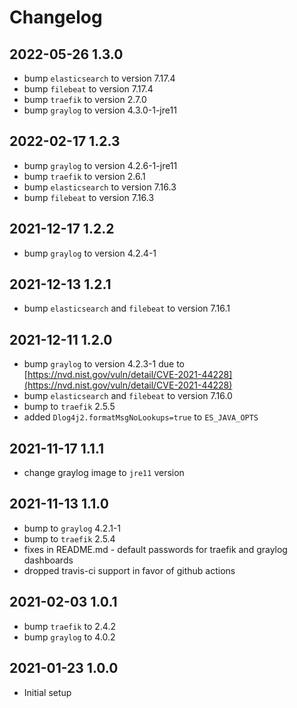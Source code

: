 # Changelog

## 2022-05-26 1.3.0

* bump `elasticsearch` to version 7.17.4
* bump `filebeat` to version 7.17.4
* bump `traefik` to version 2.7.0
* bump `graylog` to version 4.3.0-1-jre11
## 2022-02-17 1.2.3

* bump `graylog` to version 4.2.6-1-jre11
* bump `traefik` to version 2.6.1
* bump `elasticsearch` to version 7.16.3
* bump `filebeat` to version 7.16.3

## 2021-12-17 1.2.2

* bump `graylog` to version 4.2.4-1

## 2021-12-13 1.2.1

* bump `elasticsearch` and `filebeat` to version 7.16.1

## 2021-12-11 1.2.0

* bump `graylog` to version 4.2.3-1 due to [https://nvd.nist.gov/vuln/detail/CVE-2021-44228](https://nvd.nist.gov/vuln/detail/CVE-2021-44228)
* bump `elasticsearch` and `filebeat` to version 7.16.0
* bump to `traefik` 2.5.5
* added `Dlog4j2.formatMsgNoLookups=true` to `ES_JAVA_OPTS`

## 2021-11-17 1.1.1

* change graylog image to `jre11` version

## 2021-11-13 1.1.0

* bump to `graylog` 4.2.1-1
* bump to `traefik` 2.5.4
* fixes in README.md - default passwords for traefik and graylog dashboards
* dropped travis-ci support in favor of github actions

## 2021-02-03 1.0.1

* bump `traefik` to 2.4.2
* bump `graylog` to 4.0.2

## 2021-01-23 1.0.0

* Initial setup
